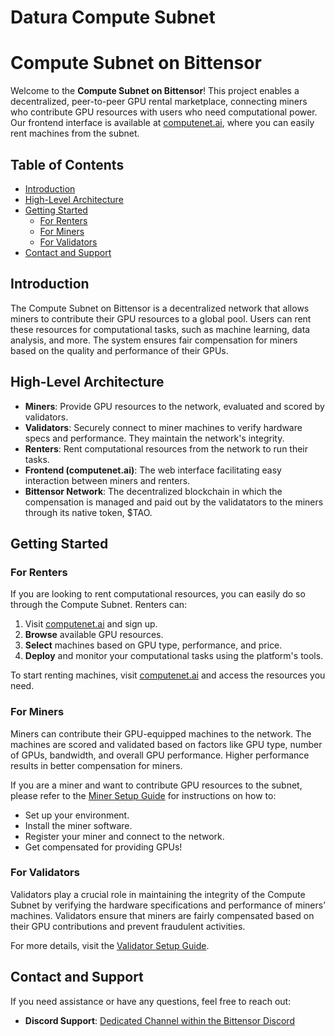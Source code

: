# Datura Compute Subnet

# Compute Subnet on Bittensor

Welcome to the **Compute Subnet on Bittensor**! This project enables a decentralized, peer-to-peer GPU rental marketplace, connecting miners who contribute GPU resources with users who need computational power. Our frontend interface is available at [computenet.ai](https://computenet.ai), where you can easily rent machines from the subnet.

## Table of Contents

- [Introduction](#introduction)
- [High-Level Architecture](#high-level-architecture)
- [Getting Started](#getting-started)
  - [For Renters](#for-renters)
  - [For Miners](#for-miners)
  - [For Validators](#for-validators)
- [Contact and Support](#contact-and-support)

## Introduction

The Compute Subnet on Bittensor is a decentralized network that allows miners to contribute their GPU resources to a global pool. Users can rent these resources for computational tasks, such as machine learning, data analysis, and more. The system ensures fair compensation for miners based on the quality and performance of their GPUs.


## High-Level Architecture

- **Miners**: Provide GPU resources to the network, evaluated and scored by validators.
- **Validators**: Securely connect to miner machines to verify hardware specs and performance. They maintain the network's integrity.
- **Renters**: Rent computational resources from the network to run their tasks.
- **Frontend (computenet.ai)**: The web interface facilitating easy interaction between miners and renters.
- **Bittensor Network**: The decentralized blockchain in which the compensation is managed and paid out by the validatators to the miners through its native token, $TAO.

## Getting Started

### For Renters

If you are looking to rent computational resources, you can easily do so through the Compute Subnet. Renters can:

1. Visit [computenet.ai](https://computenet.ai) and sign up.
2. **Browse** available GPU resources.
3. **Select** machines based on GPU type, performance, and price.
4. **Deploy** and monitor your computational tasks using the platform's tools.

To start renting machines, visit [computenet.ai](https://computenet.ai) and access the resources you need.

### For Miners

Miners can contribute their GPU-equipped machines to the network. The machines are scored and validated based on factors like GPU type, number of GPUs, bandwidth, and overall GPU performance. Higher performance results in better compensation for miners.

If you are a miner and want to contribute GPU resources to the subnet, please refer to the [Miner Setup Guide](neurons/miners/README.md) for instructions on how to:

- Set up your environment.
- Install the miner software.
- Register your miner and connect to the network.
- Get compensated for providing GPUs!

### For Validators

Validators play a crucial role in maintaining the integrity of the Compute Subnet by verifying the hardware specifications and performance of miners’ machines. Validators ensure that miners are fairly compensated based on their GPU contributions and prevent fraudulent activities.

For more details, visit the [Validator Setup Guide](neurons/validators/README.md).


## Contact and Support

If you need assistance or have any questions, feel free to reach out:

- **Discord Support**: [Dedicated Channel within the Bittensor Discord](https://discord.com/channels/799672011265015819/1291754566957928469)
